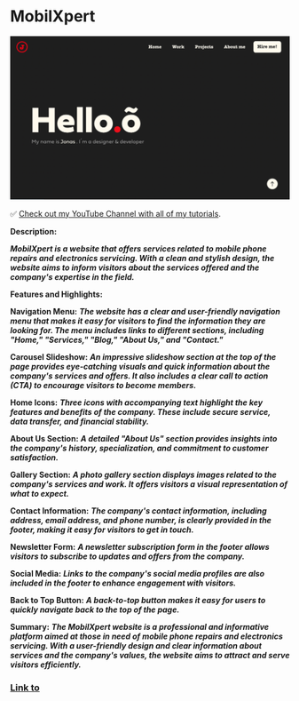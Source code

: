 # MobilXpert

![Login-form-app](https://github.com/Jonasodiq/my-portfolio/blob/main/assets/images/portfolio.png)

✅ [Check out my YouTube Channel with all of my tutorials](https://www.youtube.com).

**Description:**

***MobilXpert is a website that offers services related to mobile phone repairs and electronics servicing. With a clean and stylish design, the website aims to inform visitors about the services offered and the company's expertise in the field.***

**Features and Highlights:**

**Navigation Menu:**
    ***The website has a clear and user-friendly navigation menu that makes it easy for visitors to find the information they are looking for. The menu includes links to different sections, including "Home," "Services," "Blog," "About Us," and "Contact."***

**Carousel Slideshow:**
    ***An impressive slideshow section at the top of the page provides eye-catching visuals and quick information about the company's services and offers. It also includes a clear call to action (CTA) to encourage visitors to become members.***

**Home Icons:**
    ***Three icons with accompanying text highlight the key features and benefits of the company. These include secure service, data transfer, and financial stability.***

**About Us Section:**
    ***A detailed "About Us" section provides insights into the company's history, specialization, and commitment to customer satisfaction.***

**Gallery Section:** 
    ***A photo gallery section displays images related to the company's services and work. It offers visitors a visual representation of what to expect.***

**Contact Information:**
    ***The company's contact information, including address, email address, and phone number, is clearly provided in the footer, making it easy for visitors to get in touch.***

**Newsletter Form:**
    ***A newsletter subscription form in the footer allows visitors to subscribe to updates and offers from the company.***

**Social Media:**
    ***Links to the company's social media profiles are also included in the footer to enhance engagement with visitors.***

**Back to Top Button:**
    ***A back-to-top button makes it easy for users to quickly navigate back to the top of the page.***

**Summary:**
    ***The MobilXpert website is a professional and informative platform aimed at those in need of mobile phone repairs and electronics servicing. With a user-friendly design and clear information about services and the company's values, the website aims to attract and serve visitors efficiently.***
### [Link to](https://silver-my-portfolio.netlify.app/)

